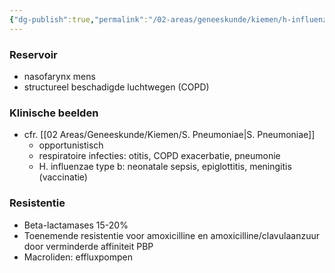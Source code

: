 ```yaml
---
{"dg-publish":true,"permalink":"/02-areas/geneeskunde/kiemen/h-influenza/","noteIcon":"","created":"2024-11-24T10:57:19.719+01:00","updated":"2024-12-29T13:58:43.353+01:00"}
---
```


  

### Reservoir

- nasofarynx mens
- structureel beschadigde luchtwegen (COPD)

  

### Klinische beelden

- cfr. [[02 Areas/Geneeskunde/Kiemen/S. Pneumoniae\|S. Pneumoniae]]
    - opportunistisch
    - respiratoire infecties: otitis, COPD exacerbatie, pneumonie
    - H. influenzae type b: neonatale sepsis, epiglottitis, meningitis (vaccinatie)

  

### Resistentie

- Beta-lactamases 15-20%
- Toenemende resistentie voor amoxicilline en amoxicilline/clavulaanzuur door verminderde affiniteit PBP
- Macroliden: effluxpompen